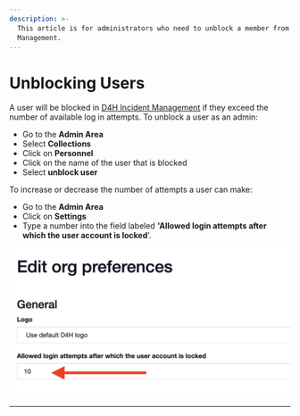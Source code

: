```yaml
---
description: >-
  This article is for administrators who need to unblock a member from Incident
  Management.
---
```


# Unblocking Users

A user will be blocked in [D4H Incident Management](../incident-management/getting-started.md) if they exceed the number of available log in attempts. To unblock a user as an admin:&#x20;

* Go to the **Admin Area**
* Select **Collections**&#x20;
* Click on **Personnel**&#x20;
* Click on the name of the user that is blocked
* Select **unblock user**

To increase or decrease the number of attempts a user can make:

* Go to the **Admin Area**
* Click on **Settings**
* Type a number into the field labeled **'Allowed login attempts after which the user account is locked**'.&#x20;

![](<../.gitbook/assets/Screen Shot 2021-09-13 at 8.29.19 PM.png>)





****

